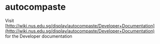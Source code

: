 autocompaste
============
Visit [http://wiki.nus.edu.sg/display/autocompaste/Developer+Documentation](http://wiki.nus.edu.sg/display/autocompaste/Developer+Documentation) for the Developer documentation
